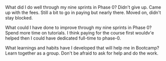 What did I do well through my nine sprints in Phase 0?
Didn't give up. Came up with the fees. Still a bit to go in paying but nearly there. Moved on, didn't stay blocked.   

What could I have done to improve through my nine sprints in Phase 0?
Spend more time on tutorials. I think paying for the course first wouldv'e helped then I could have dedicated full-time to phase-0.

What learnings and habits have I developed that will help me in Bootcamp?
Learn together as a group. Don't be afraid to ask for help and do the work.